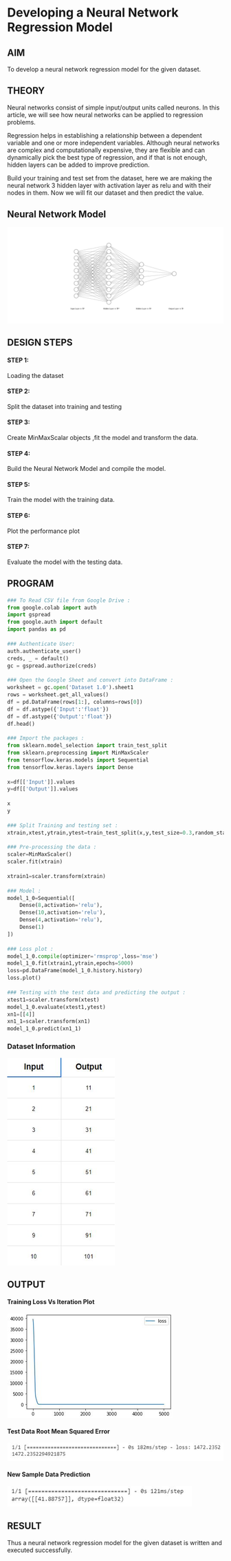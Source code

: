 # Developing a Neural Network Regression Model

## AIM

To develop a neural network regression model for the given dataset.

## THEORY

Neural networks consist of simple input/output units called neurons. In this article, we will see how neural networks can be applied to regression problems.

Regression helps in establishing a relationship between a dependent variable and one or more independent variables. Although neural networks are complex and computationally expensive, they are flexible and can dynamically pick the best type of regression, and if that is not enough, hidden layers can be added to improve prediction.

Build your training and test set from the dataset, here we are making the neural network 3 hidden layer with activation layer as relu and with their nodes in them. Now we will fit our dataset and then predict the value.

## Neural Network Model

![](img/0.svg)

## DESIGN STEPS

#### STEP 1:

Loading the dataset

#### STEP 2:

Split the dataset into training and testing

#### STEP 3:

Create MinMaxScalar objects ,fit the model and transform the data.

#### STEP 4:

Build the Neural Network Model and compile the model.

#### STEP 5:

Train the model with the training data.

#### STEP 6:

Plot the performance plot

#### STEP 7:

Evaluate the model with the testing data.

## PROGRAM

~~~python
### To Read CSV file from Google Drive :
from google.colab import auth
import gspread
from google.auth import default
import pandas as pd

### Authenticate User:
auth.authenticate_user()
creds, _ = default()
gc = gspread.authorize(creds)

### Open the Google Sheet and convert into DataFrame :
worksheet = gc.open('Dataset 1.0').sheet1
rows = worksheet.get_all_values()
df = pd.DataFrame(rows[1:], columns=rows[0])
df = df.astype({'Input':'float'})
df = df.astype({'Output':'float'})
df.head()

### Import the packages :
from sklearn.model_selection import train_test_split
from sklearn.preprocessing import MinMaxScaler
from tensorflow.keras.models import Sequential
from tensorflow.keras.layers import Dense

x=df[['Input']].values
y=df[['Output']].values

x
y

### Split Training and testing set :
xtrain,xtest,ytrain,ytest=train_test_split(x,y,test_size=0.3,random_state=1)

### Pre-processing the data :
scaler=MinMaxScaler()
scaler.fit(xtrain)

xtrain1=scaler.transform(xtrain)

### Model :
model_1_0=Sequential([
    Dense(8,activation='relu'),
    Dense(10,activation='relu'),
    Dense(4,activation='relu'),
    Dense(1)
])

### Loss plot :
model_1_0.compile(optimizer='rmsprop',loss='mse')
model_1_0.fit(xtrain1,ytrain,epochs=5000)
loss=pd.DataFrame(model_1_0.history.history)
loss.plot()

### Testing with the test data and predicting the output :
xtest1=scaler.transform(xtest)
model_1_0.evaluate(xtest1,ytest)
xn1=[[4]]
xn1_1=scaler.transform(xn1)
model_1_0.predict(xn1_1)
~~~

### Dataset Information

![](img/1.JPG)

## OUTPUT

#### Training Loss Vs Iteration Plot

![](img/2.JPG)

#### Test Data Root Mean Squared Error

![](img/3.JPG)

#### New Sample Data Prediction

![](img/4.JPG)

## RESULT

Thus a neural network regression model for the given dataset is written and executed successfully.
